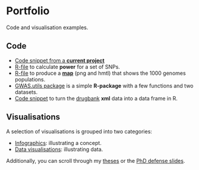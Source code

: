 # Portfolio

Code and visualisation examples.

## Code

- [Code snippet from a **current project**](code/drugbank2dfr.R) 
- [R-file](code/power_calc.R) to calculate **power** for a set of SNPs.
- [R-file](https://github.com/sinarueeger/map-1000genomes/blob/master/map-1000genomes-populations.R) to produce a [**map**](https://github.com/sinarueeger/map-1000genomes/blob/master/map-1000genomes-populations.png) (png and hmtl) that shows the 1000 genomes populations.
- [GWAS.utils package](https://github.com/sinarueeger/GWAS.utils) is a simple **R-package** with a few functions and two datasets.
- [Code snippet](code/drugbank2dfr.R) to turn the [drugbank](https://www.drugbank.ca/) **xml** data into a data frame in R.

## Visualisations

A selection of visualisations is grouped into two categories:

- [Infographics](visualisations/infoviz/): illustrating a concept.
- [Data visualisations](visualisations/dataviz/): illustrating data.

Additionally, you can scroll through my [theses](theses/) or the [PhD defense slides](https://sinarueeger.github.io/publicdefense/slides#1).
